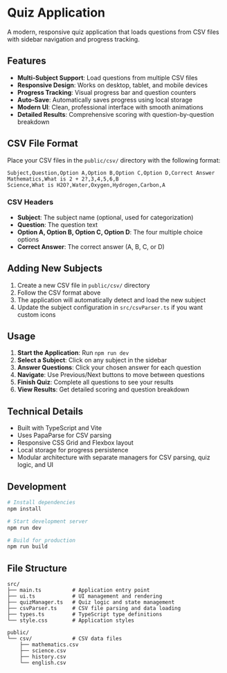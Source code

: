 # Quiz Application

A modern, responsive quiz application that loads questions from CSV files with sidebar navigation and progress tracking.

## Features

- **Multi-Subject Support**: Load questions from multiple CSV files
- **Responsive Design**: Works on desktop, tablet, and mobile devices
- **Progress Tracking**: Visual progress bar and question counters
- **Auto-Save**: Automatically saves progress using local storage
- **Modern UI**: Clean, professional interface with smooth animations
- **Detailed Results**: Comprehensive scoring with question-by-question breakdown

## CSV File Format

Place your CSV files in the `public/csv/` directory with the following format:

```csv
Subject,Question,Option A,Option B,Option C,Option D,Correct Answer
Mathematics,What is 2 + 2?,3,4,5,6,B
Science,What is H2O?,Water,Oxygen,Hydrogen,Carbon,A
```

### CSV Headers

- **Subject**: The subject name (optional, used for categorization)
- **Question**: The question text
- **Option A, Option B, Option C, Option D**: The four multiple choice options
- **Correct Answer**: The correct answer (A, B, C, or D)

## Adding New Subjects

1. Create a new CSV file in `public/csv/` directory
2. Follow the CSV format above
3. The application will automatically detect and load the new subject
4. Update the subject configuration in `src/csvParser.ts` if you want custom icons

## Usage

1. **Start the Application**: Run `npm run dev`
2. **Select a Subject**: Click on any subject in the sidebar
3. **Answer Questions**: Click your chosen answer for each question
4. **Navigate**: Use Previous/Next buttons to move between questions
5. **Finish Quiz**: Complete all questions to see your results
6. **View Results**: Get detailed scoring and question breakdown

## Technical Details

- Built with TypeScript and Vite
- Uses PapaParse for CSV parsing
- Responsive CSS Grid and Flexbox layout
- Local storage for progress persistence
- Modular architecture with separate managers for CSV parsing, quiz logic, and UI

## Development

```bash
# Install dependencies
npm install

# Start development server
npm run dev

# Build for production
npm run build
```

## File Structure

```
src/
├── main.ts          # Application entry point
├── ui.ts            # UI management and rendering
├── quizManager.ts   # Quiz logic and state management
├── csvParser.ts     # CSV file parsing and data loading
├── types.ts         # TypeScript type definitions
└── style.css        # Application styles

public/
└── csv/             # CSV data files
    ├── mathematics.csv
    ├── science.csv
    ├── history.csv
    └── english.csv
```